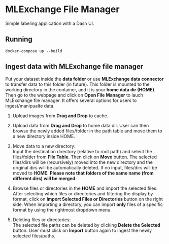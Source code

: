 # MLExchange File Manager

Simple labeling application with a Dash UI.

## Running
```
docker-compose up --build
```

## Ingest data with MLExchange file manager
Put your dataset inside the **data folder** or use **MLExchange data connector** to transfer data to this folder (in future). 
This folder is mounted to the working directory in the container, and it is your **home data dir (HOME)**. 
Then go to the webpage and click on **Open File Manager** to lauch MLExchange file manager. It offers several options for users to ingest/manipualte data.  

1. Upload images from **Drag and Drop** to cache.  

2. Upload data from **Drag and Drop** to home data dir. 
User can then browse the newly added files/folder in the path table and move them to a new directory inside HOME.  

3. Move data to a new directory:  
Input the destination directory (relative to root path) and select the files/folder from **File Table**. Then click on **Move** button. 
The selected files/dirs will be (recursively) moved into the new directory and the original dirs will be automatically deleted. 
If no input, files/dirs will be moved to **HOME**.
**Please note that folders of the same name (from different dirs) will be merged**.  

4. Browse files or directories in the **HOME** and import the selected files:   
After selecting which files or directories and filtering the display by format, click on **Import Selected Files or Directories** button on the right side. 
When importing a directory, you can import **only** files of a specific format by using the rightmost dropdown menu.  

5. Deleting files or directories:   
The selected file paths can be deleted by clicking **Delete the Selected** button. User must click on **Import** button again to ingest the newly selected files/paths. 
